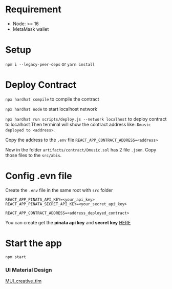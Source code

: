 # Requirement 
- Node: >= 16
- MetaMask wallet
# Setup
``` npm i --legacy-peer-deps ```
or
``` yarn install ```

# Deploy Contract
``` npx hardhat compile ``` to compile the contract

``` npx hardhat node ``` to start localhost network

``` npx hardhat run scripts/deploy.js --network localhost ``` to deploy contract to localhost
Then terminal will show the contract address like:
`Dmusic deployed to <address>`.

Copy the address to the `.env` file
`REACT_APP_CONTRACT_ADDRESS=<address>`

Now in the folder `artifacts/contract/Dmusic.sol` has 2 file `.json`. Copy those files to the `src/abis`.

# Config .evn file
Create the `.env` file in the same root with `src` folder
```
REACT_APP_PINATA_API_KEY=<your_api_key>
REACT_APP_PINATA_SECRET_API_KEY=<your_secret_api_key>

REACT_APP_CONTRACT_ADDRESS=<address_deployed_contract>
```
You can create get the **pinata api key** and **secret key** [HERE](https://app.pinata.cloud/pinmanager) 

# Start the app
`npm start`

### UI Material Design
[MUI_creative_tim](https://demos.creative-tim.com/material-dashboard-react/#/dashboard)  
